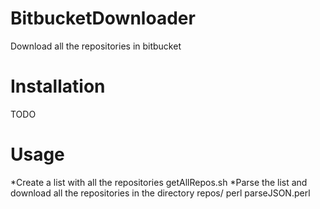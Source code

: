 # BitbucketDownloader
Download all the repositories in bitbucket

# Installation

TODO


# Usage

*Create a list with all the repositories
getAllRepos.sh <bitbucket username>
*Parse the list and download all the repositories in the directory repos/<reponame>
perl parseJSON.perl
